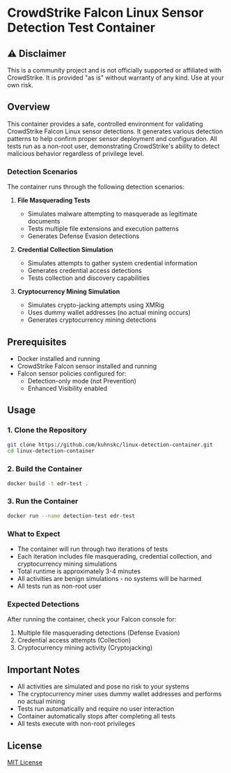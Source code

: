 # CrowdStrike Falcon Linux Sensor Detection Test Container

## ⚠️ Disclaimer
This is a community project and is not officially supported or affiliated with CrowdStrike. It is provided "as is" without warranty of any kind. Use at your own risk. 

## Overview
This container provides a safe, controlled environment for validating CrowdStrike Falcon Linux sensor detections. It generates various detection patterns to help confirm proper sensor deployment and configuration. All tests run as a non-root user, demonstrating CrowdStrike's ability to detect malicious behavior regardless of privilege level.

### Detection Scenarios
The container runs through the following detection scenarios:

1. **File Masquerading Tests**
   - Simulates malware attempting to masquerade as legitimate documents
   - Tests multiple file extensions and execution patterns
   - Generates Defense Evasion detections

2. **Credential Collection Simulation**
   - Simulates attempts to gather system credential information
   - Generates credential access detections
   - Tests collection and discovery capabilities

3. **Cryptocurrency Mining Simulation**
   - Simulates crypto-jacking attempts using XMRig
   - Uses dummy wallet addresses (no actual mining occurs)
   - Generates cryptocurrency mining detections

## Prerequisites

- Docker installed and running
- CrowdStrike Falcon sensor installed and running
- Falcon sensor policies configured for:
  - Detection-only mode (not Prevention)
  - Enhanced Visibility enabled

## Usage

### 1. Clone the Repository
```bash
git clone https://github.com/kuhnskc/linux-detection-container.git
cd linux-detection-container
```

### 2. Build the Container
```bash
docker build -t edr-test .
```

### 3. Run the Container
```bash
docker run --name detection-test edr-test
```

### What to Expect
- The container will run through two iterations of tests
- Each iteration includes file masquerading, credential collection, and cryptocurrency mining simulations
- Total runtime is approximately 3-4 minutes
- All activities are benign simulations - no systems will be harmed
- All tests run as non-root user

### Expected Detections
After running the container, check your Falcon console for:
1. Multiple file masquerading detections (Defense Evasion)
2. Credential access attempts (Collection)
3. Cryptocurrency mining activity (Cryptojacking)

## Important Notes
- All activities are simulated and pose no risk to your systems
- The cryptocurrency miner uses dummy wallet addresses and performs no actual mining
- Tests run automatically and require no user interaction
- Container automatically stops after completing all tests
- All tests execute with non-root privileges

## License
[MIT License](LICENSE)
